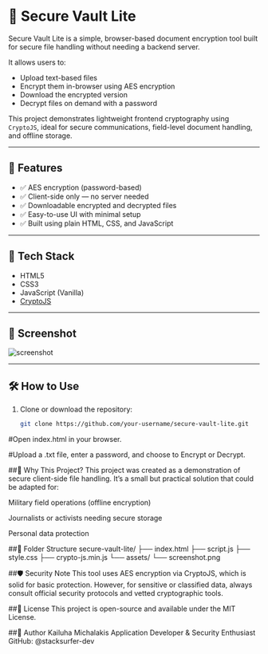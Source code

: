 # 🔐 Secure Vault Lite

Secure Vault Lite is a simple, browser-based document encryption tool built for secure file handling without needing a backend server.

It allows users to:
- Upload text-based files
- Encrypt them in-browser using AES encryption
- Download the encrypted version
- Decrypt files on demand with a password

This project demonstrates lightweight frontend cryptography using `CryptoJS`, ideal for secure communications, field-level document handling, and offline storage.

---

## 🚀 Features

- ✅ AES encryption (password-based)
- ✅ Client-side only — no server needed
- ✅ Downloadable encrypted and decrypted files
- ✅ Easy-to-use UI with minimal setup
- ✅ Built using plain HTML, CSS, and JavaScript

---

## 🔧 Tech Stack

- HTML5
- CSS3
- JavaScript (Vanilla)
- [CryptoJS](https://github.com/brix/crypto-js)

---

## 📸 Screenshot

![screenshot](assets/screenshot.png) <!-- Optional: Add a screenshot of the UI -->

---

## 🛠️ How to Use

1. Clone or download the repository:
   ```bash
   git clone https://github.com/your-username/secure-vault-lite.git
#Open index.html in your browser.

#Upload a .txt file, enter a password, and choose to Encrypt or Decrypt.

##🧠 Why This Project?
This project was created as a demonstration of secure client-side file handling. It’s a small but practical solution that could be adapted for:

Military field operations (offline encryption)

Journalists or activists needing secure storage

Personal data protection

##📁 Folder Structure
secure-vault-lite/
├── index.html
├── script.js
├── style.css
├── crypto-js.min.js
└── assets/
    └── screenshot.png
    
##🛡️ Security Note
This tool uses AES encryption via CryptoJS, which is solid for basic protection. However, for sensitive or classified data, always consult official security protocols and vetted cryptographic tools.

##📄 License
This project is open-source and available under the MIT License.

##👤 Author
Kailuha Michalakis
Application Developer & Security Enthusiast
GitHub: @stacksurfer-dev


